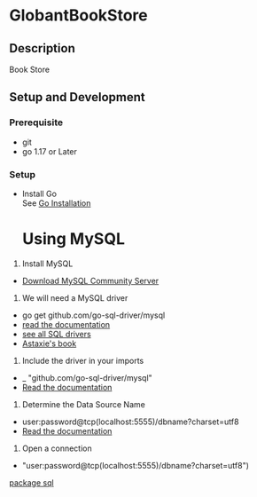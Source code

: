 # GlobantBookStore

## Description 
Book Store 

## Setup and Development 
### Prerequisite
- git
- go 1.17 or Later

### Setup 
- Install Go <br>
  See [Go Installation](https://golang.org/doc/install)

  # Using MySQL

1. Install MySQL
  - [Download MySQL Community Server](http://dev.mysql.com/downloads/)
1. We will need a MySQL driver
  - go get github.com/go-sql-driver/mysql
  - [read the documentation](https://github.com/go-sql-driver/mysql#installation)
  - [see all SQL drivers](https://github.com/golang/go/wiki/SQLDrivers)
  - [Astaxie's book](https://astaxie.gitbooks.io/build-web-application-with-golang/content/en/05.2.html)
1. Include the driver in your imports
  - _ "github.com/go-sql-driver/mysql"
  - [Read the documentation](https://github.com/go-sql-driver/mysql#usage)
1. Determine the Data Source Name
  - user:password@tcp(localhost:5555)/dbname?charset=utf8
  - [Read the documentation](https://github.com/go-sql-driver/mysql#dsn-data-source-name)
1. Open a connection
  -  "user:password@tcp(localhost:5555)/dbname?charset=utf8")

[package sql](https://godoc.org/database/sql)